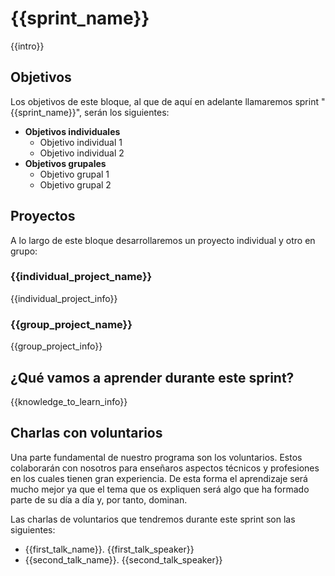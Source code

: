 # {{sprint_name}}

{{intro}}


## Objetivos

Los objetivos de este bloque, al que de aquí en adelante llamaremos sprint "{{sprint_name}}", serán los siguientes:

- **Objetivos individuales**
	- Objetivo individual 1
	- Objetivo individual 2
- **Objetivos grupales**
	- Objetivo grupal 1
  - Objetivo grupal 2


## Proyectos

A lo largo de este bloque desarrollaremos un proyecto individual y otro en grupo:

### {{individual_project_name}}

{{individual_project_info}}

### {{group_project_name}}

{{group_project_info}}


## ¿Qué vamos a aprender durante este sprint?

{{knowledge_to_learn_info}}


## Charlas con voluntarios

Una parte fundamental de nuestro programa son los voluntarios. Estos colaborarán con nosotros para enseñaros aspectos técnicos y profesiones en los cuales tienen gran experiencia. De esta forma el aprendizaje será mucho mejor ya que el tema que os expliquen será algo que ha formado parte de su día a día y, por tanto, dominan.

Las charlas de voluntarios que tendremos durante este sprint son las siguientes:
- {{first_talk_name}}. {{first_talk_speaker}}
- {{second_talk_name}}. {{second_talk_speaker}}
